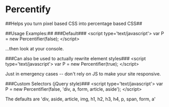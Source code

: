 Percentify
==========

##Helps you turn pixel based CSS into percentage based CSS##

##Usage Examples:##
###Default###
&lt;script type='text/javascript'&gt;
var P = new Percentifier(false);
&lt;/script&gt;

...then look at your console.

###Can also be used to actually rewrite element styles###
&lt;script type='text/javascript'&gt;
var P = new Percentifier(true);
&lt;/script&gt;

Just in emergency cases -- don't rely on JS to make your site responsive.

###Custom Selectors (jQuery style)###
&lt;script type='text/javascript'&gt;
var P = new Percentifier(false, 'div, a, form, article, aside');
&lt;/script&gt;

The defaults are 'div, aside, article, img, h1, h2, h3, h4, p, span, form, a'